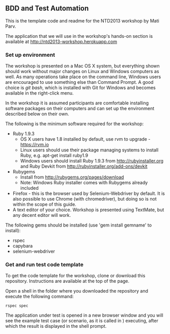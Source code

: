 ## BDD and Test Automation

This is the template code and readme for the NTD2013 workshop by Mati Parv.

The application that we will use in the workshop's hands-on section is available at http://ntd2013-workshop.herokuapp.com

### Set up environment

The workshop is presented on a Mac OS X system, but everything shown should work without major changes on Linux and Windows computers as well. As many operations take place on the command line, Windows users are encouraged to use something else than Command Prompt. A good choice is *git bash*, which is installed with Git for Windows and becomes available in the right-click menu.

In the workshop it is assumed participants are comfortable installing software packages on their computers and can set up the environment described below on their own.


The following is the minimum software required for the workshop:

* Ruby 1.9.3
    * OS X users have 1.8 installed by default, use rvm to upgrade - https://rvm.io
    * Linux users should use their package managing systems to install Ruby, e.g. apt-get install ruby1.9
    * Windows users should install Ruby 1.9.3 from http://rubyinstaller.org and Ruby Devkit from http://rubyinstaller.org/add-ons/devkit
* Rubygems
    * Install from http://rubygems.org/pages/download
    * Note: Windows Ruby installer comes with Rubygems already included
* Firefox - this is the browser used by Selenium-Webdriver by default. It is also possible to use Chrome (with chromedriver), but doing so is not within the scope of this guide.
* A text editor of your choice. Workshop is presented using TextMate, but any decent editor will work.


The following gems should be installed (use 'gem install gemname' to install):

* rspec
* capybara
* selenium-webdriver


### Get and run test code template

To get the code template for the workshop, clone or download this repository. Instructions are available at the top of the page.

Open a shell in the folder where you downloaded the repository and execute the following command:

`rspec spec`

The application under test is opened in a new browser window and you will see the example test case (or scenario, as it is called in ) executing, after which the result is displayed in the shell prompt.

